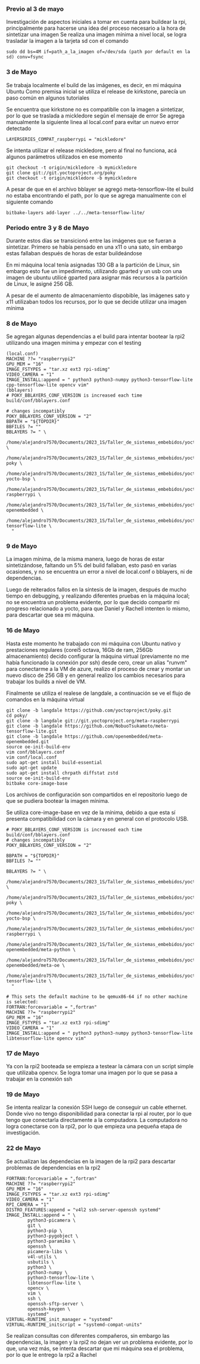 ### Previo al 3 de mayo
Investigación de aspectos iniciales a tomar en cuenta para buildear la rpi, principalmente para hacerse una idea del proceso necesario a la hora de sintetizar una imagen
Se realiza una imagen mínima a nivel local, se logra trasladar la imagen a la tarjeta sd con el comando 

```
sudo dd bs=4M if=path_a_la_imagen of=/dev/sda (path por default en la sd) conv=fsync
```

### 3 de Mayo
Se trabaja localmente el build de las imágenes, es decir, en mi máquina Ubuntu
Como premisa inicial se utiliza el release de kirkstone, parecía un paso común en algunos tutoriales 

Se encuentra que kirkstone no es compatiblle con la imagen a sintetizar, por lo que se traslada a mickledore según el mensaje de error
Se agrega manualmente la siguiente linea al local.conf para evitar un nuevo error detectado
```
LAYERSERIES_COMPAT_raspberrypi = "mickledore"
```
Se intenta utilizar el release mickledore, pero al final no funciona, acá algunos parámetros utilizados en ese momento

```
git checkout -t origin/mickledore -b mymickledore
git clone git://git.yoctoproject.org/poky
git checkout -t origin/mickledore -b mymickledore
```
A pesar de que en el archivo bblayer se agregó meta-tensorflow-lite el build no estaba encontrando el path, por lo que se agrega manualmente con el siguiente comando
```
bitbake-layers add-layer ../../meta-tensorflow-lite/
```
### Periodo entre 3 y 8 de Mayo
Durante estos días se transicionó entre las imágenes que se fueran a sintetizar. Primero se había pensado en una x11 o una sato, sin embargo estas fallaban después de horas de estar buildeándose

En mi máquina local tenía asignadas 130 GB a la partición de Linux, sin embargo esto fue un impedimento, utilizando gparted y un usb con una imagen de ubuntu utilicé gparted para asignar más recursos a la partición de Linux, le asigné 256 GB.

A pesar de el aumento de almacenamiento dispobible, las imágenes sato y x11 utilizaban todos los recursos, por lo que se decide utilizar una imagen mínima

### 8 de Mayo
Se agregan algunas dependencias a el build para intentar bootear la rpi2 utilizando una imagen mínima y empezar con el testing

```
(local.conf)
MACHINE ??= "raspberrypi2"
GPU_MEM = "16"
IMAGE_FSTYPES = "tar.xz ext3 rpi-sdimg"
VIDEO_CAMERA = "1"
IMAGE_INSTALL:append = " python3 python3-numpy python3-tensorflow-lite cpp-tensorflow-lite opencv vim"
(bblayers)
# POKY_BBLAYERS_CONF_VERSION is increased each time build/conf/bblayers.conf

# changes incompatibly
POKY_BBLAYERS_CONF_VERSION = "2"
BBPATH = "${TOPDIR}"
BBFILES ?= ""
BBLAYERS ?= " \
  /home/alejandro7570/Documents/2023_1S/Taller_de_sistemas_embebidos/yocto/poky/meta \
  /home/alejandro7570/Documents/2023_1S/Taller_de_sistemas_embebidos/yocto/poky/meta-poky \
  /home/alejandro7570/Documents/2023_1S/Taller_de_sistemas_embebidos/yocto/poky/meta-yocto-bsp \
  /home/alejandro7570/Documents/2023_1S/Taller_de_sistemas_embebidos/yocto/poky/meta-raspberrypi \
  /home/alejandro7570/Documents/2023_1S/Taller_de_sistemas_embebidos/yocto/poky/meta-openembedded \
  /home/alejandro7570/Documents/2023_1S/Taller_de_sistemas_embebidos/yocto/poky/meta-tensorflow-lite \
  "
```
### 9 de Mayo
La imagen mínima, de la misma manera, luego de horas de estar sintetizándose, faltando un 5% del build fallaban, esto pasó en varias ocasiones, y no se encuentra un error a nivel de local.conf o bblayers, ni de dependencias. 

Luego de reiterados fallos en la síntesis de la imagen, después de mucho tiempo en debugging, y realizando diferentes pruebas en la máquina local; no se encuentra un problema evidente, por lo que decido compartir mi progreso relacionado a yocto, para que Daniel y Rachell intenten lo mismo, para descartar que sea mi máquina. 

### 16 de Mayo
Hasta este momento he trabajado con mi máquina con Ubuntu nativo y prestaciones regulares (corei5 octava, 16Gb de ram, 256Gb almacenamiento) decido configurar la máquina virtual (previamente no me había funcionado la conexión por ssh) desde cero, crear un alias "runvm" para conectarme a la VM de azure, realizo el proceso de crear y montar un nuevo disco de 256 GB y en general realizo los cambios necesarios para trabajar los builds a nivel de VM. 

Finalmente se utiliza el realese de langdale, a continuación se ve el flujo de comandos en la máquina virtual

```
git clone -b langdale https://github.com/yoctoproject/poky.git
cd poky/
git clone -b langdale git://git.yoctoproject.org/meta-raspberrypi
git clone -b langdale https://github.com/NobuoTsukamoto/meta-tensorflow-lite.git
git clone -b langdale https://github.com/openembedded/meta-openembedded.git
source oe-init-build-env
vim conf/bblayers.conf 
vim conf/local.conf 
sudo apt-get install build-essential
sudo apt-get update
sudo apt-get install chrpath diffstat zstd
source oe-init-build-env 
bitbake core-image-base
```
Los archivos de configuración son compartidos en el repositorio luego de que se pudiera bootear la imagen mínima. 

Se utiliza core-image-base en vez de la mínima, debido a que esta sí presenta compatibilidad con la cámara y en general con el protocolo USB. 

```
# POKY_BBLAYERS_CONF_VERSION is increased each time build/conf/bblayers.conf
# changes incompatibly
POKY_BBLAYERS_CONF_VERSION = "2"

BBPATH = "${TOPDIR}"
BBFILES ?= ""

BBLAYERS ?= " \
  /home/alejandro7570/Documents/2023_1S/Taller_de_sistemas_embebidos/yocto/poky/meta \
  /home/alejandro7570/Documents/2023_1S/Taller_de_sistemas_embebidos/yocto/poky/meta-poky \
  /home/alejandro7570/Documents/2023_1S/Taller_de_sistemas_embebidos/yocto/poky/meta-yocto-bsp \
  /home/alejandro7570/Documents/2023_1S/Taller_de_sistemas_embebidos/yocto/poky/meta-raspberrypi \
  /home/alejandro7570/Documents/2023_1S/Taller_de_sistemas_embebidos/yocto/poky/meta-openembedded/meta-python \
  /home/alejandro7570/Documents/2023_1S/Taller_de_sistemas_embebidos/yocto/poky/meta-openembedded/meta-oe \
  /home/alejandro7570/Documents/2023_1S/Taller_de_sistemas_embebidos/yocto/poky/meta-tensorflow-lite \
  "
```

```
# This sets the default machine to be qemux86-64 if no other machine is selected:
FORTRAN:forcevariable = ",fortran"
MACHINE ??= "raspberrypi2"
GPU_MEM = "16"
IMAGE_FSTYPES = "tar.xz ext3 rpi-sdimg"
VIDEO_CAMERA = "1"
IMAGE_INSTALL:append = " python3 python3-numpy python3-tensorflow-lite libtensorflow-lite opencv vim"

```
### 17 de Mayo
Ya con la rpi2 booteada se empieza a testear la cámara con un script simple que utilizaba opencv. Se logra tomar una imagen por lo que se pasa a trabajar en la conexión ssh

### 19 de Mayo
Se intenta realizar la conexión SSH luego de conseguir un cable ethernet. Donde vivo no tengo disponibilidad para conectar la rpi al router, por lo que tengo que conectarla directamente a la computadora. La computadora no logra conectarse con la rpi2, por lo que empieza una pequeña etapa de investigación. 

### 22 de Mayo
Se actualizan las dependecias en la imagen de la rpi2 para descartar problemas de dependencias en la rpi2

```
FORTRAN:forcevariable = ",fortran"
MACHINE ??= "raspberrypi2"
GPU_MEM = "16"
IMAGE_FSTYPES = "tar.xz ext3 rpi-sdimg"
VIDEO_CAMERA = "1"
RPI_CAMERA = "1"
DISTRO_FEATURES:append = "v4l2 ssh-server-openssh systemd"
IMAGE_INSTALL:append = " \
        python3-picamera \
        git \
        python3-pip \
        python3-pygobject \
        python3-paramiko \
        openssh \
        picamera-libs \
        v4l-utils \
        usbutils \
        python3 \
        python3-numpy \
        python3-tensorflow-lite \
        libtensorflow-lite \
        opencv \
        vim \
        ssh \
        openssh-sftp-server \
        openssh-keygen \
        systemd"
VIRTUAL-RUNTIME_init_manager = "systemd"
VIRTUAL-RUNTIME_initscript = "systemd-compat-units"
```
Se realizan consultas con diferentes compañeros, sin embargo las dependencias, la imagen y la rpi2 no dejan ver un problema evidente, por lo que, una vez más, se intenta descartar que mi máquina sea el problema, por lo que le entrego la rpi2 a Rachel 
